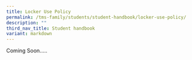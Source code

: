 ```yaml
---
title: Locker Use Policy
permalink: /tms-family/students/student-handbook/locker-use-policy/
description: ""
third_nav_title: Student handbook
variant: markdown
---
```

Coming Soon.....